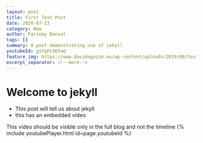 ```yaml
---
layout: post
title: First Test Post
date: 2020-07-23
category: New
author: Parinay Bansal
tags: []
summary: A post demonstrating use of jekyll
youtubeId: gsYqPL9EFwQ
feature_img: https://www.davidegazze.eu/wp-content/uploads/2019/08/test.png
excerpt_separator: <!--more-->
---
```


# Welcome to jekyll

- This post will tell us about jekyll
- this has an embedded video

<!--more-->
This video should be visible only in the full blog and not the timeline
{% include youtubePlayer.html id=page.youtubeId %}
